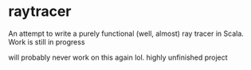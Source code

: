# raytracer

An attempt to write a purely functional (well, almost) ray tracer in Scala. Work is still in progress

will probably never work on this again lol. highly unfinished project
